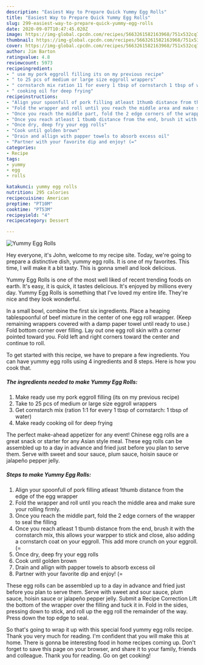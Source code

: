 ```yaml
---
description: "Easiest Way to Prepare Quick Yummy Egg Rolls"
title: "Easiest Way to Prepare Quick Yummy Egg Rolls"
slug: 299-easiest-way-to-prepare-quick-yummy-egg-rolls
date: 2020-09-07T10:47:45.020Z
image: https://img-global.cpcdn.com/recipes/5663261582163968/751x532cq70/yummy-egg-rolls-recipe-main-photo.jpg
thumbnail: https://img-global.cpcdn.com/recipes/5663261582163968/751x532cq70/yummy-egg-rolls-recipe-main-photo.jpg
cover: https://img-global.cpcdn.com/recipes/5663261582163968/751x532cq70/yummy-egg-rolls-recipe-main-photo.jpg
author: Jim Barton
ratingvalue: 4.8
reviewcount: 5973
recipeingredient:
- " use my pork eggroll filling its on my previous recipe"
- " to 25 pcs of medium or large size eggroll wrappers"
- " cornstarch mix ration 11 for every 1 tbsp of cornstarch 1 tbsp of water"
- " cooking oil for deep frying"
recipeinstructions:
- "Align your spoonfull of pork filling atleast 1thumb distance from the edge of the egg wrapper"
- "Fold the wrapper and roll until you reach the middle area and make sure your rolling firmly."
- "Once you reach the middle part, fold the 2 edge corners of the wrapper to seal the filling"
- "Once you reach atleast 1 tbumb distance from the end, brush it with the cornstarch mix, this allows your warpper to stick and close, also adding a cornstarch coat on your eggroll. This add more crunch on your eggroll. (="
- "Once dry, deep fry your egg rolls"
- "Cook until golden brown"
- "Drain and allign with papper towels to absorb excess oil"
- "Partner with your favorite dip and enjoy! (="
categories:
- Recipe
tags:
- yummy
- egg
- rolls

katakunci: yummy egg rolls 
nutrition: 295 calories
recipecuisine: American
preptime: "PT10M"
cooktime: "PT53M"
recipeyield: "4"
recipecategory: Dessert

---
```



![Yummy Egg Rolls](https://img-global.cpcdn.com/recipes/5663261582163968/751x532cq70/yummy-egg-rolls-recipe-main-photo.jpg)

Hey everyone, it's John, welcome to my recipe site. Today, we're going to prepare a distinctive dish, yummy egg rolls. It is one of my favorites. This time, I will make it a bit tasty. This is gonna smell and look delicious.

Yummy Egg Rolls is one of the most well liked of recent trending foods on earth. It's easy, it is quick, it tastes delicious. It's enjoyed by millions every day. Yummy Egg Rolls is something that I've loved my entire life. They're nice and they look wonderful.

In a small bowl, combine the first six ingredients. Place a heaping tablespoonful of beef mixture in the center of one egg roll wrapper. (Keep remaining wrappers covered with a damp paper towel until ready to use.) Fold bottom corner over filling. Lay out one egg roll skin with a corner pointed toward you. Fold left and right corners toward the center and continue to roll.


To get started with this recipe, we have to prepare a few ingredients. You can have yummy egg rolls using 4 ingredients and 8 steps. Here is how you cook that.

<!--inarticleads1-->

##### The ingredients needed to make Yummy Egg Rolls:

1. Make ready  use my pork eggroll filling (its on my previous recipe)
1. Take  to 25 pcs of medium or large size eggroll wrappers
1. Get  cornstarch mix (ration 1:1 for every 1 tbsp of cornstarch: 1 tbsp of water)
1. Make ready  cooking oil for deep frying


The perfect make-ahead appetizer for any event! Chinese egg rolls are a great snack or starter for any Asian style meal. These egg rolls can be assembled up to a day in advance and fried just before you plan to serve them. Serve with sweet and sour sauce, plum sauce, hoisin sauce or jalapeño pepper jelly. 

<!--inarticleads2-->

##### Steps to make Yummy Egg Rolls:

1. Align your spoonfull of pork filling atleast 1thumb distance from the edge of the egg wrapper
1. Fold the wrapper and roll until you reach the middle area and make sure your rolling firmly.
1. Once you reach the middle part, fold the 2 edge corners of the wrapper to seal the filling
1. Once you reach atleast 1 tbumb distance from the end, brush it with the cornstarch mix, this allows your warpper to stick and close, also adding a cornstarch coat on your eggroll. This add more crunch on your eggroll. (=
1. Once dry, deep fry your egg rolls
1. Cook until golden brown
1. Drain and allign with papper towels to absorb excess oil
1. Partner with your favorite dip and enjoy! (=


These egg rolls can be assembled up to a day in advance and fried just before you plan to serve them. Serve with sweet and sour sauce, plum sauce, hoisin sauce or jalapeño pepper jelly. Submit a Recipe Correction Lift the bottom of the wrapper over the filling and tuck it in. Fold in the sides, pressing down to stick, and roll up the egg roll the remainder of the way. Press down the top edge to seal. 

So that's going to wrap it up with this special food yummy egg rolls recipe. Thank you very much for reading. I'm confident that you will make this at home. There is gonna be interesting food in home recipes coming up. Don't forget to save this page on your browser, and share it to your family, friends and colleague. Thank you for reading. Go on get cooking!
